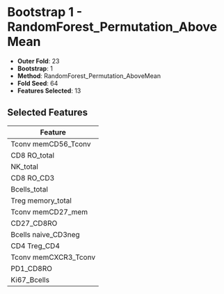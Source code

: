 # Bootstrap 1 - RandomForest_Permutation_AboveMean

- **Outer Fold**: 23
- **Bootstrap**: 1
- **Method**: RandomForest_Permutation_AboveMean
- **Fold Seed**: 64
- **Features Selected**: 13

## Selected Features

| Feature |
|---------|
| Tconv memCD56_Tconv |
| CD8 RO_total |
| NK_total |
| CD8 RO_CD3 |
| Bcells_total |
| Treg memory_total |
| Tconv memCD27_mem |
| CD27_CD8RO |
| Bcells naive_CD3neg |
| CD4 Treg_CD4 |
| Tconv memCXCR3_Tconv |
| PD1_CD8RO |
| Ki67_Bcells |

